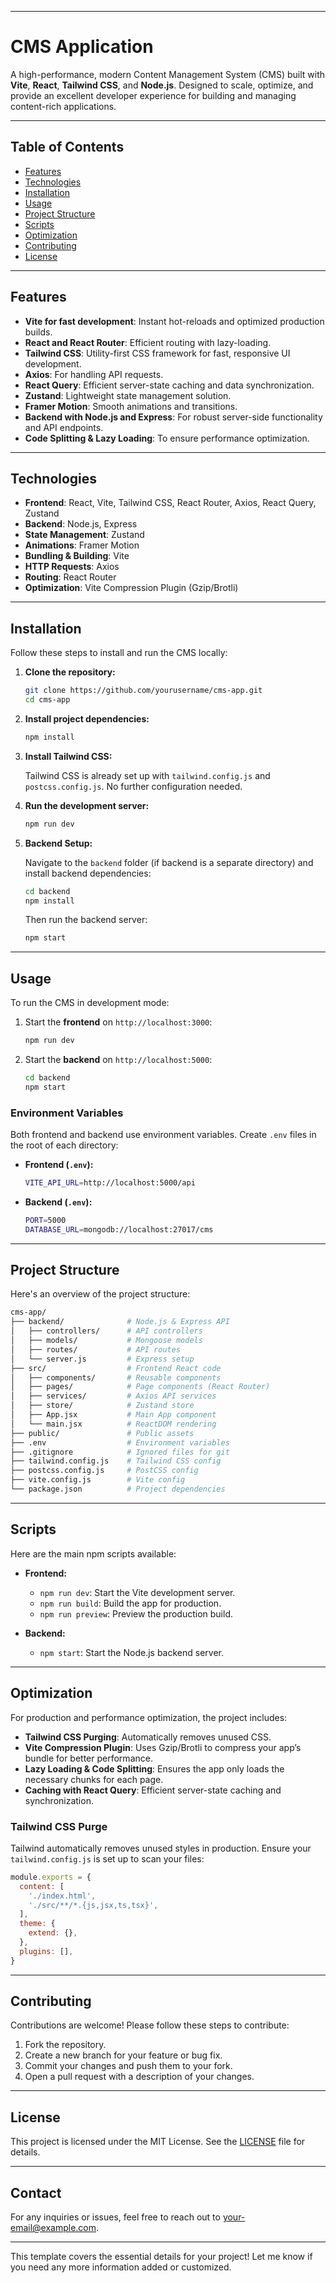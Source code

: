 
---

# **CMS Application**

A high-performance, modern Content Management System (CMS) built with **Vite**, **React**, **Tailwind CSS**, and **Node.js**. Designed to scale, optimize, and provide an excellent developer experience for building and managing content-rich applications.

---

## **Table of Contents**

- [Features](#features)
- [Technologies](#technologies)
- [Installation](#installation)
- [Usage](#usage)
- [Project Structure](#project-structure)
- [Scripts](#scripts)
- [Optimization](#optimization)
- [Contributing](#contributing)
- [License](#license)

---

## **Features**

- **Vite for fast development**: Instant hot-reloads and optimized production builds.
- **React and React Router**: Efficient routing with lazy-loading.
- **Tailwind CSS**: Utility-first CSS framework for fast, responsive UI development.
- **Axios**: For handling API requests.
- **React Query**: Efficient server-state caching and data synchronization.
- **Zustand**: Lightweight state management solution.
- **Framer Motion**: Smooth animations and transitions.
- **Backend with Node.js and Express**: For robust server-side functionality and API endpoints.
- **Code Splitting & Lazy Loading**: To ensure performance optimization.

---

## **Technologies**

- **Frontend**: React, Vite, Tailwind CSS, React Router, Axios, React Query, Zustand
- **Backend**: Node.js, Express
- **State Management**: Zustand
- **Animations**: Framer Motion
- **Bundling & Building**: Vite
- **HTTP Requests**: Axios
- **Routing**: React Router
- **Optimization**: Vite Compression Plugin (Gzip/Brotli)
  
---

## **Installation**

Follow these steps to install and run the CMS locally:

1. **Clone the repository:**

   ```bash
   git clone https://github.com/yourusername/cms-app.git
   cd cms-app
   ```

2. **Install project dependencies:**

   ```bash
   npm install
   ```

3. **Install Tailwind CSS:**

   Tailwind CSS is already set up with `tailwind.config.js` and `postcss.config.js`. No further configuration needed.

4. **Run the development server:**

   ```bash
   npm run dev
   ```

5. **Backend Setup:**

   Navigate to the `backend` folder (if backend is a separate directory) and install backend dependencies:

   ```bash
   cd backend
   npm install
   ```

   Then run the backend server:

   ```bash
   npm start
   ```

---

## **Usage**

To run the CMS in development mode:

1. Start the **frontend** on `http://localhost:3000`:

   ```bash
   npm run dev
   ```

2. Start the **backend** on `http://localhost:5000`:

   ```bash
   cd backend
   npm start
   ```

### **Environment Variables**

Both frontend and backend use environment variables. Create `.env` files in the root of each directory:

- **Frontend (`.env`):**
  
  ```bash
  VITE_API_URL=http://localhost:5000/api
  ```

- **Backend (`.env`):**
  
  ```bash
  PORT=5000
  DATABASE_URL=mongodb://localhost:27017/cms
  ```

---

## **Project Structure**

Here's an overview of the project structure:

```bash
cms-app/
├── backend/              # Node.js & Express API
│   ├── controllers/      # API controllers
│   ├── models/           # Mongoose models
│   ├── routes/           # API routes
│   └── server.js         # Express setup
├── src/                  # Frontend React code
│   ├── components/       # Reusable components
│   ├── pages/            # Page components (React Router)
│   ├── services/         # Axios API services
│   ├── store/            # Zustand store
│   ├── App.jsx           # Main App component
│   └── main.jsx          # ReactDOM rendering
├── public/               # Public assets
├── .env                  # Environment variables
├── .gitignore            # Ignored files for git
├── tailwind.config.js    # Tailwind CSS config
├── postcss.config.js     # PostCSS config
├── vite.config.js        # Vite config
└── package.json          # Project dependencies
```

---

## **Scripts**

Here are the main npm scripts available:

- **Frontend:**

  - `npm run dev`: Start the Vite development server.
  - `npm run build`: Build the app for production.
  - `npm run preview`: Preview the production build.

- **Backend:**

  - `npm start`: Start the Node.js backend server.

---

## **Optimization**

For production and performance optimization, the project includes:

- **Tailwind CSS Purging**: Automatically removes unused CSS.
- **Vite Compression Plugin**: Uses Gzip/Brotli to compress your app’s bundle for better performance.
- **Lazy Loading & Code Splitting**: Ensures the app only loads the necessary chunks for each page.
- **Caching with React Query**: Efficient server-state caching and synchronization.

### **Tailwind CSS Purge**
Tailwind automatically removes unused styles in production. Ensure your `tailwind.config.js` is set up to scan your files:

```js
module.exports = {
  content: [
    './index.html',
    './src/**/*.{js,jsx,ts,tsx}',
  ],
  theme: {
    extend: {},
  },
  plugins: [],
}
```

---

## **Contributing**

Contributions are welcome! Please follow these steps to contribute:

1. Fork the repository.
2. Create a new branch for your feature or bug fix.
3. Commit your changes and push them to your fork.
4. Open a pull request with a description of your changes.

---

## **License**

This project is licensed under the MIT License. See the [LICENSE](./LICENSE) file for details.

---

## **Contact**

For any inquiries or issues, feel free to reach out to [your-email@example.com](mailto:your-email@example.com).

---

This template covers the essential details for your project! Let me know if you need any more information added or customized.